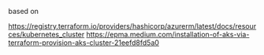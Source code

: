 based on

https://registry.terraform.io/providers/hashicorp/azurerm/latest/docs/resources/kubernetes_cluster
https://epma.medium.com/installation-of-aks-via-terraform-provision-aks-cluster-21eefd8fd5a0
